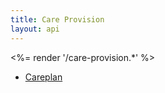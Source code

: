 ```yaml
---
title: Care Provision
layout: api
---
```


<%= render '/care-provision.*' %>
* [Careplan](../care-provision/careplan)
